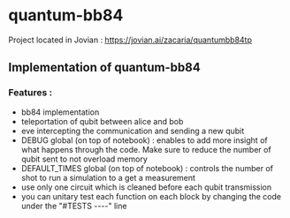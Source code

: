 # quantum-bb84

Project located in Jovian : https://jovian.ai/zacaria/quantumbb84tp

## Implementation of quantum-bb84

### Features :

- bb84 implementation
- teleportation of qubit between alice and bob
- eve intercepting the communication and sending a new qubit
- DEBUG global (on top of notebook) : enables to add more insight of what happens through the code. Make sure to reduce the number of qubit sent to not overload memory
- DEFAULT_TIMES global (on top of notebook) : controls the number of shot to run a simulation to a get a measurement
- use only one circuit which is cleaned before each qubit transmission
- you can unitary test each function on each block by changing the code under the "#TESTS ----" line

